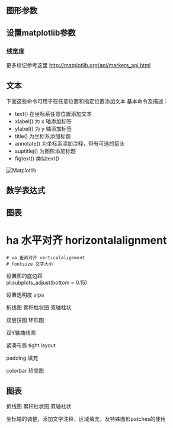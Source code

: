 ## 图形参数


## 设置matplotlib参数




### 线宽度

更多标记参考这里  <http://matplotlib.org/api/markers_api.html>



## 文本
下面这些命令可用于在任意位置和指定位置添加文本
基本命令及描述：

>
*  text()      在坐标系任意位置添加文本
*  xlabel()    为 x 轴添加标签
*  ylabel()    为 y 轴添加标签
*  title()     为坐标系添加标题
*  annotate()  为坐标系添加注释，带有可选的箭头
*  suptitlej() 为图形添加标题
*  figtext()   类似text()


![Matplotlib](http://matplotlib.org/_images/text_commands.png "matplotlib")

## 数学表达式


## 图表

# ha 水平对齐 horizontalalignment
    # va 垂直对齐 verticalalignment
    # fontsize 文字大小

设置图的底边距  
pl.subplots_adjust(bottom = 0.15)

设置透明度
alpa


折线图
累积柱状图
双轴柱状

双层饼图
环形图


双Y轴曲线图




紧凑布局
tight layout  

padding 填充



colorbar
热度图

 ## 图表

 折线图
累积柱状图
双轴柱状

坐标轴的调整，添加文字注释，区域填充，及特殊图形patches的使用